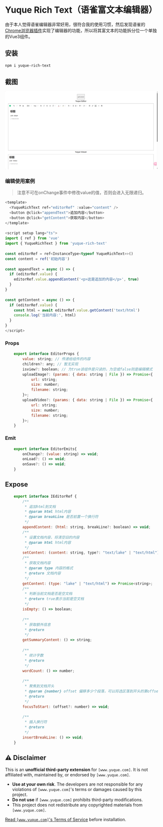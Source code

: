 # Yuque Rich Text（语雀富文本编辑器）

由于本人觉得语雀编辑器非常好用，很符合我的使用习惯，然后发现语雀的[Chrome浏览器插件](https://github.com/yuque/yuque-chrome-extension)实现了编辑器的功能，所以将其富文本的功能拆分位一个单独的Vue3组件。

## 安装
```sh
npm i yuque-rich-text
```

## 截图
![组件实例](https://github.com/Entity-Now/yuque-rich-text/blob/master/public/Images/preview.png)


### 编辑使用案例
> 注意不可在onChange事件中修改value的值，否则会进入无限递归。
```js
<template>
  <YuqueRichText ref="editorRef" :value="content" />
  <button @click="appendText">追加内容</button>
  <button @click="getContent">获取内容</button>
</template>

<script setup lang="ts">
import { ref } from 'vue'
import { YuqueRichText } from 'yuque-rich-text'

const editorRef = ref<InstanceType<typeof YuqueRichText>>()
const content = ref('初始内容')

const appendText = async () => {
  if (editorRef.value) {
    editorRef.value.appendContent('<p>这是追加的内容</p>', true)
  }
}

const getContent = async () => {
  if (editorRef.value) {
    const html = await editorRef.value.getContent('text/html')
    console.log('当前内容:', html)
  }
}
</script>
```

### Props

```js
    export interface EditorProps {
        value: string; // 传递给组件的内容
        children?: any; // 暂无实现
        isview?: boolean; // 为true该组件是只读的，为空或false则是编辑模式
        uploadImage?: (params: { data: string | File }) => Promise<{
            url: string;
            size: number;
            filename: string;
        }>;
        uploadVideo?: (params: { data: string | File }) => Promise<{
            url: string;
            size: number;
            filename: string;
        }>;
    }
```

### Emit

```js
    export interface EditorEmits{
        onChange?: (value: string) => void;
        onLoad?: () => void;
        onSave?: () => void;
    }
```

## Expose

```js
    export interface IEditorRef {
        /**
         * 追加html到文档
         * @param html html内容
         * @param breakLine 是否前置一个换行符
         */
        appendContent: (html: string, breakLine?: boolean) => void;
        /**
         * 设置文档内容，将清空旧的内容
         * @param html html内容
         */
        setContent: (content: string, type?: "text/lake" | "text/html") => void;
        /**
         * 获取文档内容
         * @param type 内容的格式
         * @return 文档内容
         */
        getContent: (type: "lake" | "text/html") => Promise<string>;
        /**
         * 判断当前文档是否是空文档
         * @return true表示当前是空文档
         */
        isEmpty: () => boolean;

        /**
         * 获取额外信息
         * @return
         */
        getSummaryContent: () => string;

        /**
         * 统计字数
         * @return
         */
        wordCount: () => number;

        /**
         * 聚焦到文档开头
         * @param {number} offset 偏移多少个段落，可以将选区落到开头的第offset个段落上, 默认是0
         * @return
         */
        focusToStart: (offset?: number) => void;

        /**
         * 插入换行符
         * @return
         */
        insertBreakLine: () => void;
    }
```


## ⚠️ Disclaimer  
This is an **unofficial third-party extension** for `[www.yuque.com]`. It is not affiliated with, maintained by, or endorsed by `[www.yuque.com]`.  

- **Use at your own risk**. The developers are not responsible for any violations of `[www.yuque.com]`'s terms or damages caused by this project.  
- **Do not use** if `[www.yuque.com]` prohibits third-party modifications.  
- This project does not redistribute any copyrighted materials from `[www.yuque.com]`.  

[Read `[www.yuque.com]`'s Terms of Service](www.yuque.com) before installation.  
